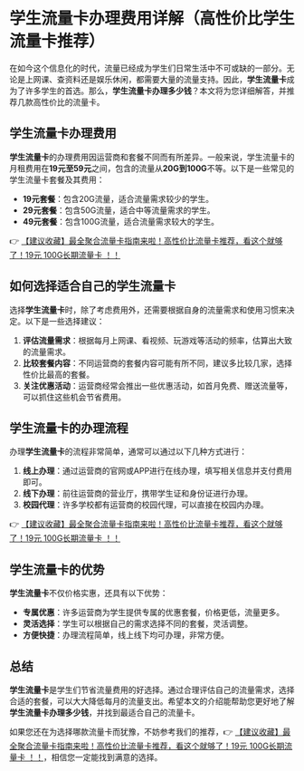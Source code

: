 # 学生流量卡办理费用详解（高性价比学生流量卡推荐）

在如今这个信息化的时代，流量已经成为学生们日常生活中不可或缺的一部分。无论是上网课、查资料还是娱乐休闲，都需要大量的流量支持。因此，**学生流量卡**成为了许多学生的首选。那么，**学生流量卡办理多少钱**？本文将为您详细解答，并推荐几款高性价比的流量卡。

## 学生流量卡办理费用

**学生流量卡**的办理费用因运营商和套餐不同而有所差异。一般来说，学生流量卡的月租费用在**19元至59元**之间，包含的流量从**20G到100G**不等。以下是一些常见的学生流量卡套餐及其费用：

- **19元套餐**：包含20G流量，适合流量需求较少的学生。
- **29元套餐**：包含50G流量，适合中等流量需求的学生。
- **49元套餐**：包含100G流量，适合流量需求较大的学生。

👉 [【建议收藏】最全聚合流量卡指南来啦！高性价比流量卡推荐，看这个就够了！19元 100G长期流量卡 ！！](https://bit.ly/Liuliangka)

## 如何选择适合自己的学生流量卡

选择**学生流量卡**时，除了考虑费用外，还需要根据自身的流量需求和使用习惯来决定。以下是一些选择建议：

1. **评估流量需求**：根据每月上网课、看视频、玩游戏等活动的频率，估算出大致的流量需求。
2. **比较套餐内容**：不同运营商的套餐内容可能有所不同，建议多比较几家，选择性价比最高的套餐。
3. **关注优惠活动**：运营商经常会推出一些优惠活动，如首月免费、赠送流量等，可以抓住这些机会节省费用。

## 学生流量卡的办理流程

办理**学生流量卡**的流程非常简单，通常可以通过以下几种方式进行：

1. **线上办理**：通过运营商的官网或APP进行在线办理，填写相关信息并支付费用即可。
2. **线下办理**：前往运营商的营业厅，携带学生证和身份证进行办理。
3. **校园代理**：许多学校都有运营商的校园代理，可以直接在校园内办理。

👉 [【建议收藏】最全聚合流量卡指南来啦！高性价比流量卡推荐，看这个就够了！19元 100G长期流量卡 ！！](https://bit.ly/Liuliangka)

## 学生流量卡的优势

**学生流量卡**不仅价格实惠，还具有以下优势：

- **专属优惠**：许多运营商为学生提供专属的优惠套餐，价格更低，流量更多。
- **灵活选择**：学生可以根据自己的需求选择不同的套餐，灵活调整。
- **方便快捷**：办理流程简单，线上线下均可办理，非常方便。

## 总结

**学生流量卡**是学生们节省流量费用的好选择。通过合理评估自己的流量需求，选择合适的套餐，可以大大降低每月的流量支出。希望本文的介绍能帮助您更好地了解**学生流量卡办理多少钱**，并找到最适合自己的流量卡。

如果您还在为选择哪款流量卡而犹豫，不妨参考我们的推荐，👉 [【建议收藏】最全聚合流量卡指南来啦！高性价比流量卡推荐，看这个就够了！19元 100G长期流量卡 ！！](https://bit.ly/Liuliangka)，相信您一定能找到满意的选择。